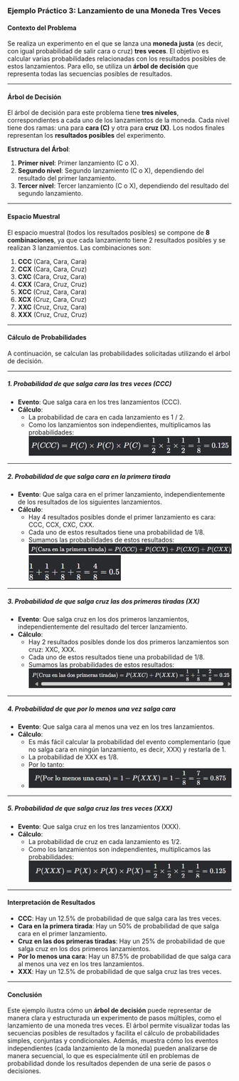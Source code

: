 ### **Ejemplo Práctico 3: Lanzamiento de una Moneda Tres Veces**

#### **Contexto del Problema**

Se realiza un experimento en el que se lanza una **moneda justa** (es decir, con igual probabilidad de salir cara o cruz) **tres veces**. El objetivo es calcular varias probabilidades relacionadas con los resultados posibles de estos lanzamientos. Para ello, se utiliza un **árbol de decisión** que representa todas las secuencias posibles de resultados.

---

#### **Árbol de Decisión**

El árbol de decisión para este problema tiene **tres niveles**, correspondientes a cada uno de los lanzamientos de la moneda. Cada nivel tiene dos ramas: una para **cara (C)** y otra para **cruz (X)**. Los nodos finales representan los **resultados posibles** del experimento.

**Estructura del Árbol**:
1. **Primer nivel**: Primer lanzamiento (C o X).
2. **Segundo nivel**: Segundo lanzamiento (C o X), dependiendo del resultado del primer lanzamiento.
3. **Tercer nivel**: Tercer lanzamiento (C o X), dependiendo del resultado del segundo lanzamiento.

---

#### **Espacio Muestral**

El espacio muestral (todos los resultados posibles) se compone de **8 combinaciones**, ya que cada lanzamiento tiene 2 resultados posibles y se realizan 3 lanzamientos. Las combinaciones son:

1. **CCC** (Cara, Cara, Cara)
2. **CCX** (Cara, Cara, Cruz)
3. **CXC** (Cara, Cruz, Cara)
4. **CXX** (Cara, Cruz, Cruz)
5. **XCC** (Cruz, Cara, Cara)
6. **XCX** (Cruz, Cara, Cruz)
7. **XXC** (Cruz, Cruz, Cara)
8. **XXX** (Cruz, Cruz, Cruz)

---

#### **Cálculo de Probabilidades**

A continuación, se calculan las probabilidades solicitadas utilizando el árbol de decisión.

---

##### **1. Probabilidad de que salga cara las tres veces (CCC)**

- **Evento**: Que salga cara en los tres lanzamientos (CCC).
- **Cálculo**:
    - La probabilidad de cara en cada lanzamiento es 1 / 2.
    - Como los lanzamientos son independientes, multiplicamos las probabilidades:
      ![Calculo](Imagenes/08.png)

---

##### **2. Probabilidad de que salga cara en la primera tirada**

- **Evento**: Que salga cara en el primer lanzamiento, independientemente de los resultados de los siguientes lanzamientos.
- **Cálculo**:
    - Hay 4 resultados posibles donde el primer lanzamiento es cara: CCC, CCX, CXC, CXX.
    - Cada uno de estos resultados tiene una probabilidad de 1/8.
    - Sumamos las probabilidades de estos resultados:
      ![Calculo](Imagenes/09.png)
      ![Calculo](Imagenes/10.png)

---

##### **3. Probabilidad de que salga cruz las dos primeras tiradas (XX)**

- **Evento**: Que salga cruz en los dos primeros lanzamientos, independientemente del resultado del tercer lanzamiento.
- **Cálculo**:
    - Hay 2 resultados posibles donde los dos primeros lanzamientos son cruz: XXC, XXX.
    - Cada uno de estos resultados tiene una probabilidad de 1/8.
    - Sumamos las probabilidades de estos resultados:
      ![Calculo](Imagenes/11.png)

---

##### **4. Probabilidad de que por lo menos una vez salga cara**

- **Evento**: Que salga cara al menos una vez en los tres lanzamientos.
- **Cálculo**:
    - Es más fácil calcular la probabilidad del evento complementario (que no salga cara en ningún lanzamiento, es decir, XXX) y restarla de 1.
    - La probabilidad de XXX es 1/8.
    - Por lo tanto:
    - ![Calculo](Imagenes/12.png)
---

##### **5. Probabilidad de que salga cruz las tres veces (XXX)**

- **Evento**: Que salga cruz en los tres lanzamientos (XXX).
- **Cálculo**:
    - La probabilidad de cruz en cada lanzamiento es 1/2.
    - Como los lanzamientos son independientes, multiplicamos las probabilidades:
      ![Calculo](Imagenes/13.png)

---

#### **Interpretación de Resultados**

- **CCC**: Hay un 12.5% de probabilidad de que salga cara las tres veces.
- **Cara en la primera tirada**: Hay un 50% de probabilidad de que salga cara en el primer lanzamiento.
- **Cruz en las dos primeras tiradas**: Hay un 25% de probabilidad de que salga cruz en los dos primeros lanzamientos.
- **Por lo menos una cara**: Hay un 87.5% de probabilidad de que salga cara al menos una vez en los tres lanzamientos.
- **XXX**: Hay un 12.5% de probabilidad de que salga cruz las tres veces.

---

#### **Conclusión**

Este ejemplo ilustra cómo un **árbol de decisión** puede representar de manera clara y estructurada un experimento de pasos múltiples, como el lanzamiento de una moneda tres veces. El árbol permite visualizar todas las secuencias posibles de resultados y facilita el cálculo de probabilidades simples, conjuntas y condicionales. Además, muestra cómo los eventos independientes (cada lanzamiento de la moneda) pueden analizarse de manera secuencial, lo que es especialmente útil en problemas de probabilidad donde los resultados dependen de una serie de pasos o decisiones.